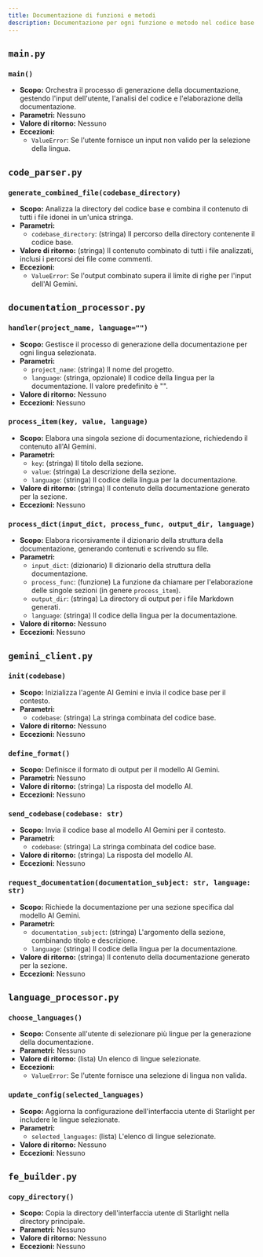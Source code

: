 ```yaml
---
title: Documentazione di funzioni e metodi
description: Documentazione per ogni funzione e metodo nel codice base di Documenti.
---
```


## `main.py`

### `main()`

- **Scopo:** Orchestra il processo di generazione della documentazione, gestendo l'input dell'utente, l'analisi del codice e l'elaborazione della documentazione.
- **Parametri:** Nessuno
- **Valore di ritorno:** Nessuno
- **Eccezioni:** 
    - `ValueError`: Se l'utente fornisce un input non valido per la selezione della lingua.

## `code_parser.py`

### `generate_combined_file(codebase_directory)`

- **Scopo:** Analizza la directory del codice base e combina il contenuto di tutti i file idonei in un'unica stringa.
- **Parametri:**
    - `codebase_directory`: (stringa) Il percorso della directory contenente il codice base.
- **Valore di ritorno:** (stringa) Il contenuto combinato di tutti i file analizzati, inclusi i percorsi dei file come commenti.
- **Eccezioni:**
    - `ValueError`: Se l'output combinato supera il limite di righe per l'input dell'AI Gemini.

## `documentation_processor.py`

### `handler(project_name, language="")`

- **Scopo:** Gestisce il processo di generazione della documentazione per ogni lingua selezionata.
- **Parametri:**
    - `project_name`: (stringa) Il nome del progetto.
    - `language`: (stringa, opzionale) Il codice della lingua per la documentazione. Il valore predefinito è "".
- **Valore di ritorno:** Nessuno
- **Eccezioni:** Nessuno

### `process_item(key, value, language)`

- **Scopo:** Elabora una singola sezione di documentazione, richiedendo il contenuto all'AI Gemini.
- **Parametri:**
    - `key`: (stringa) Il titolo della sezione.
    - `value`: (stringa) La descrizione della sezione.
    - `language`: (stringa) Il codice della lingua per la documentazione.
- **Valore di ritorno:** (stringa) Il contenuto della documentazione generato per la sezione.
- **Eccezioni:** Nessuno

### `process_dict(input_dict, process_func, output_dir, language)`

- **Scopo:** Elabora ricorsivamente il dizionario della struttura della documentazione, generando contenuti e scrivendo su file.
- **Parametri:**
    - `input_dict`: (dizionario) Il dizionario della struttura della documentazione.
    - `process_func`: (funzione) La funzione da chiamare per l'elaborazione delle singole sezioni (in genere `process_item`).
    - `output_dir`: (stringa) La directory di output per i file Markdown generati.
    - `language`: (stringa) Il codice della lingua per la documentazione.
- **Valore di ritorno:** Nessuno
- **Eccezioni:** Nessuno

## `gemini_client.py`

### `init(codebase)`

- **Scopo:** Inizializza l'agente AI Gemini e invia il codice base per il contesto.
- **Parametri:**
    - `codebase`: (stringa) La stringa combinata del codice base.
- **Valore di ritorno:** Nessuno
- **Eccezioni:** Nessuno

### `define_format()`

- **Scopo:** Definisce il formato di output per il modello AI Gemini.
- **Parametri:** Nessuno
- **Valore di ritorno:** (stringa) La risposta del modello AI.
- **Eccezioni:** Nessuno

### `send_codebase(codebase: str)`

- **Scopo:** Invia il codice base al modello AI Gemini per il contesto.
- **Parametri:**
    - `codebase`: (stringa) La stringa combinata del codice base.
- **Valore di ritorno:** (stringa) La risposta del modello AI.
- **Eccezioni:** Nessuno

### `request_documentation(documentation_subject: str, language: str)`

- **Scopo:** Richiede la documentazione per una sezione specifica dal modello AI Gemini.
- **Parametri:**
    - `documentation_subject`: (stringa) L'argomento della sezione, combinando titolo e descrizione.
    - `language`: (stringa) Il codice della lingua per la documentazione.
- **Valore di ritorno:** (stringa) Il contenuto della documentazione generato per la sezione.
- **Eccezioni:** Nessuno

## `language_processor.py`

### `choose_languages()`

- **Scopo:** Consente all'utente di selezionare più lingue per la generazione della documentazione.
- **Parametri:** Nessuno
- **Valore di ritorno:** (lista) Un elenco di lingue selezionate.
- **Eccezioni:**
    - `ValueError`: Se l'utente fornisce una selezione di lingua non valida.

### `update_config(selected_languages)`

- **Scopo:** Aggiorna la configurazione dell'interfaccia utente di Starlight per includere le lingue selezionate.
- **Parametri:**
    - `selected_languages`: (lista) L'elenco di lingue selezionate.
- **Valore di ritorno:** Nessuno
- **Eccezioni:** Nessuno

## `fe_builder.py`

### `copy_directory()`

- **Scopo:** Copia la directory dell'interfaccia utente di Starlight nella directory principale.
- **Parametri:** Nessuno
- **Valore di ritorno:** Nessuno
- **Eccezioni:** Nessuno






